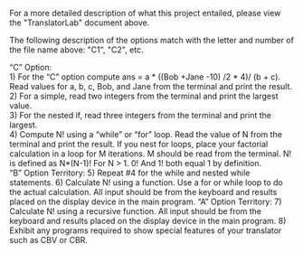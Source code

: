 For a more detailed description of what this project entailed, please view the "TranslatorLab" document above.

The following description of the options match with the letter and number of the file name above: "C1", "C2", etc.

“C” Option:  
    1)	For the “C” option compute ans = a * ((Bob +Jane -10) /2 * 4)/ (b + c).  Read values for a, b, c, Bob, and Jane from the terminal and print the result.  
    2)	For a simple, read two integers from the terminal and print the largest value.  
    3)	For the nested if, read three integers from the terminal and print the largest.  
    4)	Compute N! using a “while” or “for” loop.  Read the value of N from the terminal and print the result.  If you nest for loops, place your factorial calculation in a loop           for M iterations.  M should be read from the terminal.  N! is defined as N*(N-1)! For N > 1.  0! And 1! both equal 1 by definition.  
“B” Option Territory:
    5)	Repeat #4 for the while and nested while statements.
    6)	Calculate N! using a function.  Use a for or while loop to do the actual calculation.  All input should be from the keyboard and results placed on the display device in           the main program.
“A” Option Territory:
    7)	Calculate N! using a recursive function.  All input should be from the keyboard and results placed on the display device in the main program.
    8)  Exhibit any programs required to show special features of your translator such as CBV or CBR.
